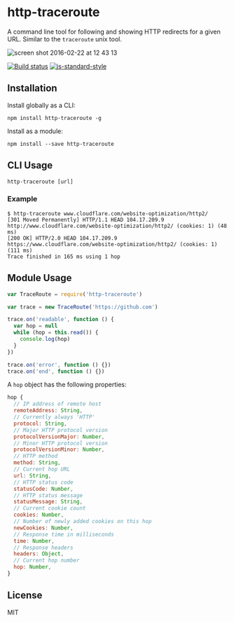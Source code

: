 # http-traceroute

A command line tool for following and showing HTTP redirects for a given
URL. Similar to the `traceroute` unix tool.

![screen shot 2016-02-22 at 12 43 13](https://cloud.githubusercontent.com/assets/10602/13217317/ec317342-d961-11e5-9810-9773569387e0.png)

[![Build status](https://travis-ci.org/watson/http-traceroute.svg?branch=master)](https://travis-ci.org/watson/http-traceroute)
[![js-standard-style](https://img.shields.io/badge/code%20style-standard-brightgreen.svg?style=flat)](https://github.com/feross/standard)

## Installation

Install globally as a CLI:

```
npm install http-traceroute -g
```

Install as a module:

```
npm install --save http-traceroute
```

## CLI Usage

```
http-traceroute [url]
```

### Example

```console
$ http-traceroute www.cloudflare.com/website-optimization/http2/
[301 Moved Permanently] HTTP/1.1 HEAD 104.17.209.9 http://www.cloudflare.com/website-optimization/http2/ (cookies: 1) (48 ms)
[200 OK] HTTP/2.0 HEAD 104.17.209.9 https://www.cloudflare.com/website-optimization/http2/ (cookies: 1) (111 ms)
Trace finished in 165 ms using 1 hop
```

## Module Usage

```js
var TraceRoute = require('http-traceroute')
```

```js
var trace = new TraceRoute('https://github.com')

trace.on('readable', function () {
  var hop = null
  while (hop = this.read()) {
    console.log(hop)
  }
})

trace.on('error', function () {})
trace.on('end', function () {})
```

A `hop` object has the following properties:

```js
hop {
  // IP address of remote host
  remoteAddress: String,
  // Currently always 'HTTP'
  protocol: String,
  // Major HTTP protocol version
  protocolVersionMajor: Number,
  // Minor HTTP protocol version
  protocolVersionMinor: Number,
  // HTTP method
  method: String,
  // Current hop URL
  url: String,
  // HTTP status code
  statusCode: Number,
  // HTTP status message
  statusMessage: String,
  // Current cookie count
  cookies: Number,
  // Number of newly added cookies on this hop
  newCookies: Number,
  // Response time in milliseconds
  time: Number,
  // Response headers
  headers: Object,
  // Current hop number
  hop: Number,
}
```

## License

MIT
